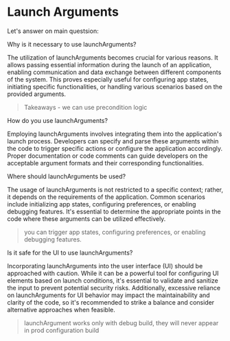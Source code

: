 # Launch Arguments

Let's answer on main questsion: 

Why is it necessary to use launchArguments?

The utilization of launchArguments becomes crucial for various reasons. It allows passing essential information during the launch of an application, enabling communication and data exchange between different components of the system. This proves especially useful for configuring app states, initiating specific functionalities, or handling various scenarios based on the provided arguments.

> Takeaways - we can use precondition logic

How do you use launchArguments?

Employing launchArguments involves integrating them into the application's launch process. Developers can specify and parse these arguments within the code to trigger specific actions or configure the application accordingly. Proper documentation or code comments can guide developers on the acceptable argument formats and their corresponding functionalities.

Where should launchArguments be used?

The usage of launchArguments is not restricted to a specific context; rather, it depends on the requirements of the application. Common scenarios include initializing app states, configuring preferences, or enabling debugging features. It's essential to determine the appropriate points in the code where these arguments can be utilized effectively.
> you can trigger app states, configuring preferences, or enabling debugging features.

Is it safe for the UI to use launchArguments?

Incorporating launchArguments into the user interface (UI) should be approached with caution. While it can be a powerful tool for configuring UI elements based on launch conditions, it's essential to validate and sanitize the input to prevent potential security risks. Additionally, excessive reliance on launchArguments for UI behavior may impact the maintainability and clarity of the code, so it's recommended to strike a balance and consider alternative approaches when feasible.
> launchArgument works only with debug build, they will never appear in prod configuration build
